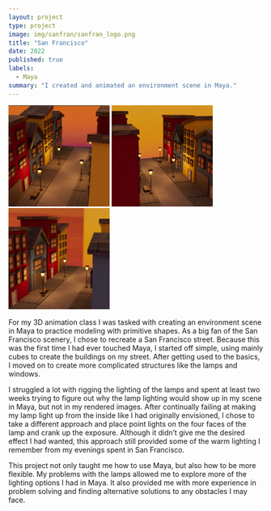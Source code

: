 ```yaml
---
layout: project
type: project
image: img/sanfran/sanfran_logo.png
title: "San Francisco"
date: 2022
published: true
labels:
  - Maya
summary: "I created and animated an environment scene in Maya."
---
```


<div class="text-center p-4">
  <img width="200px" src="../img/sanfran/environment1.png" class="img-thumbnail" >
  <img width="200px" src="../img/sanfran/environment2.png" class="img-thumbnail" >
  <img width="200px" src="../img/sanfran/environment3.png" class="img-thumbnail" >
</div>

For my 3D animation class I was tasked with creating an environment scene in Maya to practice modeling with primitive shapes.  As a big fan of the San Francisco scenery, I chose to recreate a San Francisco street.  Because this was the first time I had ever touched Maya, I started off simple, using mainly cubes to create the buildings on my street.  After getting used to the basics, I moved on to create more complicated structures like the lamps and windows.  

I struggled a lot with rigging the lighting of the lamps and spent at least two weeks trying to figure out why the lamp lighting would show up in my scene in Maya, but not in my rendered images.  After continually failing at making my lamp light up from the inside like I had originally envisioned, I chose to take a different approach and place point lights on the four faces of the lamp and crank up the exposure.  Although it didn’t give me the desired effect I had wanted, this approach still provided some of the warm lighting I remember from my evenings spent in San Francisco.

This project not only taught me how to use Maya, but also how to be more flexible.  My problems with the lamps allowed me to explore more of the lighting options I had in Maya.  It also provided me with more experience in problem solving and finding alternative solutions to any obstacles I may face.
